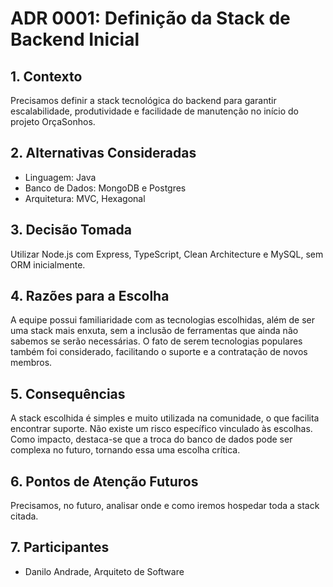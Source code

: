# ADR 0001: Definição da Stack de Backend Inicial

## 1. Contexto

Precisamos definir a stack tecnológica do backend para garantir escalabilidade, produtividade e facilidade de manutenção no início do projeto OrçaSonhos.

## 2. Alternativas Consideradas

- Linguagem: Java
- Banco de Dados: MongoDB e Postgres
- Arquitetura: MVC, Hexagonal

## 3. Decisão Tomada

Utilizar Node.js com Express, TypeScript, Clean Architecture e MySQL, sem ORM inicialmente.

## 4. Razões para a Escolha

A equipe possui familiaridade com as tecnologias escolhidas, além de ser uma stack mais enxuta, sem a inclusão de ferramentas que ainda não sabemos se serão necessárias. O fato de serem tecnologias populares também foi considerado, facilitando o suporte e a contratação de novos membros.

## 5. Consequências

A stack escolhida é simples e muito utilizada na comunidade, o que facilita encontrar suporte. Não existe um risco específico vinculado às escolhas. Como impacto, destaca-se que a troca do banco de dados pode ser complexa no futuro, tornando essa uma escolha crítica.

## 6. Pontos de Atenção Futuros

Precisamos, no futuro, analisar onde e como iremos hospedar toda a stack citada.

## 7. Participantes

- Danilo Andrade, Arquiteto de Software
